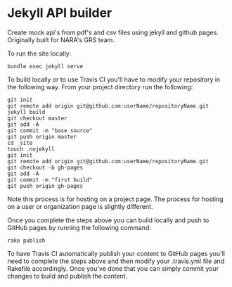 # Jekyll API builder

Create mock api's from pdf's and csv files using jekyll and github pages. Originally built for NARA's GRS team. 

To run the site locally:

    bundle exec jekyll serve

To build locally or to use Travis CI you'll have to modify your repository in the following way. From your project directory run the following:

    git init
    git remote add origin git@github.com:userName/repositoryName.git
    jekyll build
    git checkout master
    git add -A
    git commit -m "base source"
    git push origin master
    cd _site
    touch .nojekyll
    git init
    git remote add origin git@github.com:userName/repositoryName.git
    git checkout -b gh-pages
    git add -A
    git commit -m "first build"
    git push origin gh-pages

Note this process is for hosting on a project page. The process for hosting on a user or organization page is slightly different. 

Once you complete the steps above you can build locally and push to GitHub pages by running the following command:

    rake publish

To have Travis CI automatically publish your content to GitHub pages you'll need to complete the steps above and then modify your .travis.yml file and Rakefile accordingly. Once you've done that you can simply commit your changes to build and publish the content. 